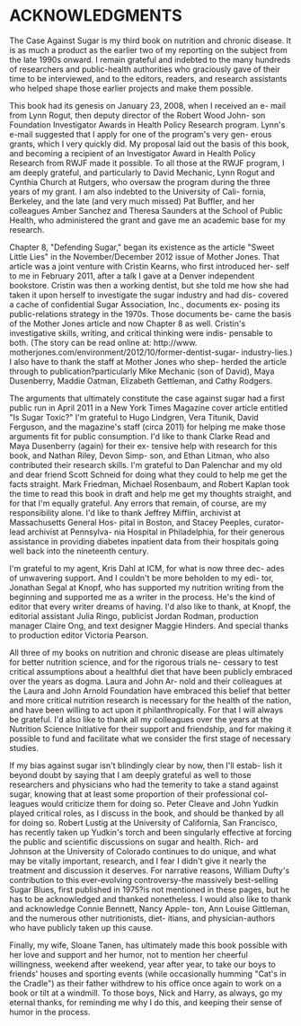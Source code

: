 # ACKNOWLEDGMENTS 

The Case Against Sugar is my third book on nutrition and chronic disease. It is as much a product as the earlier two of my reporting on the subject from the late 1990s onward. I remain grateful and indebted to the many hundreds of researchers and public-health authorities who graciously gave of their time to be interviewed, and to the editors, readers, and research assistants who helped shape those earlier projects and make them possible. 

This book had its genesis on January 23, 2008, when I received an e- mail from Lynn Rogut, then deputy director of the Robert Wood John- son Foundation Investigator Awards in Health Policy Research program. Lynn's e-mail suggested that I apply for one of the program's very gen- erous grants, which I very quickly did. My proposal laid out the basis of this book, and becoming a recipient of an Investigator Award in Health Policy Research from RWJF made it possible. To all those at the RWJF program, I am deeply grateful, and particularly to David Mechanic, Lynn Rogut and Cynthia Church at Rutgers, who oversaw the program during the three years of my grant. I am also indebted to the University of Cali- fornia, Berkeley, and the late (and very much missed) Pat Buffler, and her colleagues Amber Sanchez and Theresa Saunders at the School of Public Health, who administered the grant and gave me an academic base for my research. 

Chapter 8, "Defending Sugar," began its existence as the article "Sweet Little Lies" in the November/December 2012 issue of Mother Jones. That article was a joint venture with Cristin Kearns, who first introduced her- self to me in February 2011, after a talk I gave at a Denver independent bookstore. Cristin was then a working dentist, but she told me how she had taken it upon herself to investigate the sugar industry and had dis- covered a cache of confidential Sugar Association, Inc., documents ex- posing its public-relations strategy in the 1970s. Those documents be- came the basis of the Mother Jones article and now Chapter 8 as well. Cristin's investigative skills, writing, and critical thinking were indis- pensable to both. (The story can be read online at: http://www. 
motherjones.com/environment/2012/10/former-dentist-sugar- industry-lies.) I also have to thank the staff at Mother Jones who shep- herded the article through to publication?particularly Mike Mechanic (son of David), Maya Dusenberry, Maddie Oatman, Elizabeth Gettleman, and Cathy Rodgers. 

The arguments that ultimately constitute the case against sugar had a first public run in April 2011 in a New York Times Magazine cover article entitled "Is Sugar Toxic?" I'm grateful to Hugo Lindgren, Vera Titunik, David Ferguson, and the magazine's staff (circa 2011) for helping me make those arguments fit for public consumption. 
I'd like to thank Clarke Read and Maya Dusenberry (again) for their ex- tensive help with research for this book, and Nathan Riley, Devon Simp- son, and Ethan Litman, who also contributed their research skills. I'm grateful to Dan Palenchar and my old and dear friend Scott Schneid for doing what they could to help me get the facts straight. Mark Friedman, Michael Rosenbaum, and Robert Kaplan took the time to read this book in draft and help me get my thoughts straight, and for that I'm equally grateful. Any errors that remain, of course, are my responsibility alone. I'd like to thank Jeffrey Mifflin, archivist at Massachusetts General Hos- pital in Boston, and Stacey Peeples, curator-lead archivist at Pennsylva- nia Hospital in Philadelphia, for their generous assistance in providing diabetes inpatient data from their hospitals going well back into the nineteenth century. 

I'm grateful to my agent, Kris Dahl at ICM, for what is now three dec- ades of unwavering support. And I couldn't be more beholden to my edi- tor, Jonathan Segal at Knopf, who has supported my nutrition writing from the beginning and supported me as a writer in the process. He's the kind of editor that every writer dreams of having. I'd also like to thank, at Knopf, the editorial assistant Julia Ringo, publicist Jordan Rodman, production manager Claire Ong, and text designer Maggie Hinders. And special thanks to production editor Victoria Pearson. 

All three of my books on nutrition and chronic disease are pleas ultimately for better nutrition science, and for the rigorous trials ne- cessary to test critical assumptions about a healthful diet that have been publicly embraced over the years as dogma. Laura and John Ar- nold and their colleagues at the Laura and John Arnold Foundation have embraced this belief that better and more critical nutrition research is necessary for the health of the nation, and have been willing to act upon it philanthropically. For that I will always be grateful. I'd also like to thank all my colleagues over the years at the Nutrition Science Initiative for their support and friendship, and for making it possible to fund and facilitate what we consider the first stage of necessary studies. 

If my bias against sugar isn't blindingly clear by now, then I'll estab- lish it beyond doubt by saying that I am deeply grateful as well to those researchers and physicians who had the temerity to take a stand against sugar, knowing that at least some proportion of their professional col- leagues would criticize them for doing so. Peter Cleave and John Yudkin played critical roles, as I discuss in the book, and should be thanked by all for doing so. Robert Lustig at the University of California, San Francisco, has recently taken up Yudkin's torch and been singularly effective at forcing the public and scientific discussions on sugar and health. Rich- ard Johnson at the University of Colorado continues to do unique, and what may be vitally important, research, and I fear I didn't give it nearly the treatment and discussion it deserves. For narrative reasons, William Dufty's contribution to this ever-evolving controversy-the massively best-selling Sugar Blues, first published in 1975?is not mentioned in these pages, but he has to be acknowledged and thanked nonetheless. I would also like to thank and acknowledge Connie Bennett, Nancy Apple- ton, Ann Louise Gittleman, and the numerous other nutritionists, diet- itians, and physician-authors who have publicly taken up this cause. 

Finally, my wife, Sloane Tanen, has ultimately made this book possible with her love and support and her humor, not to mention her cheerful willingness, weekend after weekend, year after year, to take our boys to friends' houses and sporting events (while occasionally humming "Cat's in the Cradle") as their father withdrew to his office once again to work on a book or tilt at a windmill. To those boys, Nick and Harry, as always, go my eternal thanks, for reminding me why I do this, and keeping their sense of humor in the process. 
